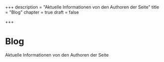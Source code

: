 +++
description = "Aktuelle Informationen von den Authoren der Seite"
title = "Blog"
chapter = true
draft = false

+++

# Blog

Aktuelle Informationen von den Authoren der Seite

